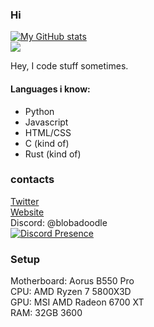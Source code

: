 ### Hi

[![My GitHub stats](https://github-readme-stats.vercel.app/api?username=Blobadoodle)](https://github.com/anuraghazra/github-readme-stats)\
![](https://komarev.com/ghpvc/?username=Blobadoodle)

Hey, I code stuff sometimes.

#### Languages i know:
 * Python
 * Javascript
 * HTML/CSS
 * C (kind of)
 * Rust (kind of)

### contacts

[Twitter](https://twitter.com/BLOBADOODLE)\
[Website](https://bloba.dev)\
Discord: @blobadoodle\
[![Discord Presence](https://lanyard.cnrad.dev/api/429299975252606989)](https://discord.com/users/429299975252606989)

### Setup
Motherboard: Aorus B550 Pro\
CPU: AMD Ryzen 7 5800X3D\
GPU: MSI AMD Radeon 6700 XT\
RAM: 32GB 3600
